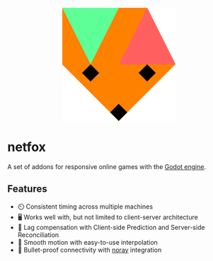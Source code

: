 <p style="text-align: center">
  <img src="assets/netfox.svg" />
</p>

# netfox

A set of addons for responsive online games with the [Godot engine].

## Features

* ⏲️  Consistent timing across multiple machines
* 🖥️ Works well with, but not limited to client-server architecture
* 💨 Lag compensation with Client-side Prediction and Server-side Reconciliation
* 🧈 Smooth motion with easy-to-use interpolation
* 🛜 Bullet-proof connectivity with [noray] integration

[Godot engine]: https://godotengine.org/
[noray]: https://github.com/foxssake/noray
